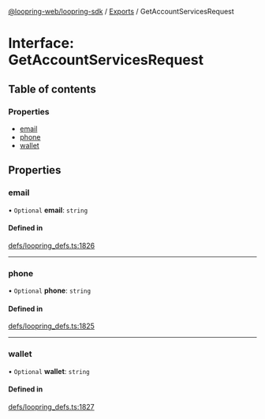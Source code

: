 [@loopring-web/loopring-sdk](../README.md) / [Exports](../modules.md) / GetAccountServicesRequest

# Interface: GetAccountServicesRequest

## Table of contents

### Properties

- [email](GetAccountServicesRequest.md#email)
- [phone](GetAccountServicesRequest.md#phone)
- [wallet](GetAccountServicesRequest.md#wallet)

## Properties

### email

• `Optional` **email**: `string`

#### Defined in

[defs/loopring_defs.ts:1826](https://github.com/Loopring/loopring_sdk/blob/904c903/src/defs/loopring_defs.ts#L1826)

___

### phone

• `Optional` **phone**: `string`

#### Defined in

[defs/loopring_defs.ts:1825](https://github.com/Loopring/loopring_sdk/blob/904c903/src/defs/loopring_defs.ts#L1825)

___

### wallet

• `Optional` **wallet**: `string`

#### Defined in

[defs/loopring_defs.ts:1827](https://github.com/Loopring/loopring_sdk/blob/904c903/src/defs/loopring_defs.ts#L1827)
